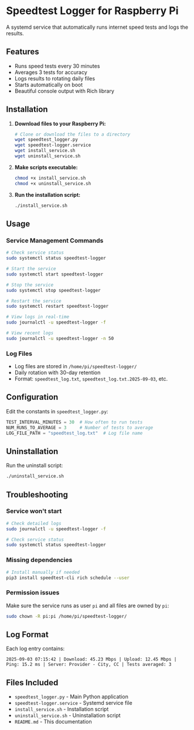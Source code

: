 # Speedtest Logger for Raspberry Pi

A systemd service that automatically runs internet speed tests and logs the results.

## Features
- Runs speed tests every 30 minutes
- Averages 3 tests for accuracy
- Logs results to rotating daily files
- Starts automatically on boot
- Beautiful console output with Rich library

## Installation

1. **Download files to your Raspberry Pi:**
   ```bash
   # Clone or download the files to a directory
   wget speedtest_logger.py
   wget speedtest-logger.service
   wget install_service.sh
   wget uninstall_service.sh
   ```

2. **Make scripts executable:**
   ```bash
   chmod +x install_service.sh
   chmod +x uninstall_service.sh
   ```

3. **Run the installation script:**
   ```bash
   ./install_service.sh
   ```

## Usage

### Service Management Commands
```bash
# Check service status
sudo systemctl status speedtest-logger

# Start the service
sudo systemctl start speedtest-logger

# Stop the service
sudo systemctl stop speedtest-logger

# Restart the service
sudo systemctl restart speedtest-logger

# View logs in real-time
sudo journalctl -u speedtest-logger -f

# View recent logs
sudo journalctl -u speedtest-logger -n 50
```

### Log Files
- Log files are stored in `/home/pi/speedtest-logger/`
- Daily rotation with 30-day retention
- Format: `speedtest_log.txt`, `speedtest_log.txt.2025-09-03`, etc.

## Configuration

Edit the constants in `speedtest_logger.py`:
```python
TEST_INTERVAL_MINUTES = 30  # How often to run tests
NUM_RUNS_TO_AVERAGE = 3     # Number of tests to average
LOG_FILE_PATH = "speedtest_log.txt"  # Log file name
```

## Uninstallation

Run the uninstall script:
```bash
./uninstall_service.sh
```

## Troubleshooting

### Service won't start
```bash
# Check detailed logs
sudo journalctl -u speedtest-logger -f

# Check service status
sudo systemctl status speedtest-logger
```

### Missing dependencies
```bash
# Install manually if needed
pip3 install speedtest-cli rich schedule --user
```

### Permission issues
Make sure the service runs as user `pi` and all files are owned by `pi`:
```bash
sudo chown -R pi:pi /home/pi/speedtest-logger/
```

## Log Format

Each log entry contains:
```
2025-09-03 07:15:42 | Download: 45.23 Mbps | Upload: 12.45 Mbps | Ping: 15.2 ms | Server: Provider - City, CC | Tests averaged: 3
```

## Files Included

- `speedtest_logger.py` - Main Python application
- `speedtest-logger.service` - Systemd service file
- `install_service.sh` - Installation script
- `uninstall_service.sh` - Uninstallation script
- `README.md` - This documentation
